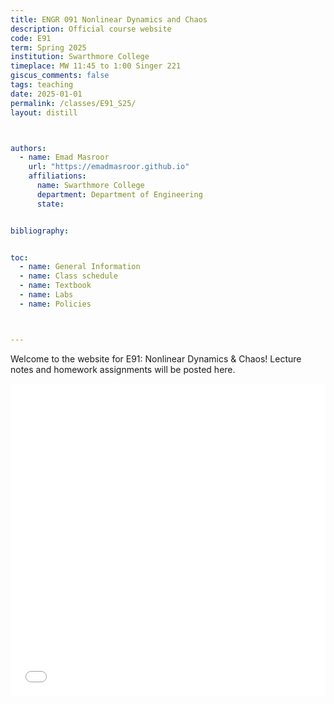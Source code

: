 ```yaml
---
title: ENGR 091 Nonlinear Dynamics and Chaos 
description: Official course website
code: E91
term: Spring 2025
institution: Swarthmore College
timeplace: MW 11:45 to 1:00 Singer 221
giscus_comments: false
tags: teaching 
date: 2025-01-01
permalink: /classes/E91_S25/
layout: distill



authors:
  - name: Emad Masroor
    url: "https://emadmasroor.github.io"
    affiliations:
      name: Swarthmore College
      department: Department of Engineering
      state: 


bibliography: 


toc:
  - name: General Information
  - name: Class schedule
  - name: Textbook
  - name: Labs
  - name: Policies



---
```


Welcome to the website for E91: Nonlinear Dynamics & Chaos! Lecture notes and homework assignments will be posted here.

<iframe src="../assets/pdf/E91-S25-Syllabus.pdf" width="100%" height="500" frameborder="0" />

<embed src="E91-S25-Syllabus.pdf" width="500" height="375" 
 type="application/pdf">

## General Information

- **Class meeting times**: MW 11:45 AM --- 1:00 PM in Singer 221
- **Instructor**: Emad Masroor
- **Office Hours**: W 2:00 PM to 4:00 PM
- **Labs**: Self-scheduled, TBA 
- **Grader**: Brandon Mickelson [bmickel1@swarthmore.edu](mailto:bmickel1@swarthmore.edu)


## Class schedule

|   **Class**  |   **Date**     |   **Topic**                      |   **Readings**        |   **Due**  |
|--------------|----------------|----------------------------------|-----------------------|------------|
|   1.1        |   Wed, Jan 22  |   Introduction & Review          |                       |            |
|   2.1        |   Mon, Jan 27  |   Three approaches to dynamics   |   2.0, 2.1, 4.0, 4.1  |            |
|   2.2        |   Wed, Jan 29  |   Potentials & Linear Stability  |   2.4, 2.7            |   HW 1     |
|   3.1        |   Mon, Feb 3   |   Bifurcations                   |   Ch. 3               |            |
|   3.2        |   Wed, Feb 5   |   Bifurcations                   |   Ch. 3               |   HW 2     |
|   4.1        |   Mon, Feb 10  |   Linear systems                 |   Ch. 5               |            |
|   4.2        |   Wed, Feb 12  |   Linear systems                 |   Ch. 5               |   HW 3     |
|   5.1        |   Mon, Feb 17  |   Nonlinear phase plane          |   Ch. 6               |            |
|   5.2        |   Wed, Feb 19  |   Nonlinear phase plane          |   Ch. 6               |   HW 4     |
|   6.1        |   Mon, Feb 24  |   Limit cycles                   |   Ch. 7               |            |
|   6.2        |   Wed, Feb 26  |   Limit cycles                   |   Ch. 7               |   HW 5     |
|   7.1        |   Mon, Mar 3   |   Bifurcations                   |   Ch. 8               |            |
|   7.2        |   Wed, Mar 5   |   Bifurcations                   |   Ch. 8               |   HW 6     |
|   8.1        |   Mon, Mar 17  |   The Lorenz System              |                       |            |
|   8.2        |   Wed, Mar 19  |                                  |                       |   Midterm  |
|   9.1        |   Mon, Mar 24  |                                  |                       |            |
|   9.2        |   Wed, Mar 26  |                                  |                       |   HW 7     |
|   10.1       |   Mon, Mar 31  |                                  |                       |            |
|   10.2       |   Wed, Apr 2   |                                  |                       |   HW 8     |
|   11.1       |   Mon, Apr 7   |                                  |                       |            |
|   11.2       |   Wed, Apr 9   |                                  |                       |   HW 9     |
|   12.1       |   Mon, Apr 14  |                                  |                       |            |
|   12.2       |   Wed, Apr 16  |                                  |                       |   HW 10    |
|   13.1       |   Mon, Apr 21  |                                  |                       |            |
|   13.2       |   Wed, Apr 23  |                                  |                       |   HW 11    |
|   14.1       |   Mon, Apr 28  |                                  |                       |            |
|   14.2       |   Wed, Apr 30  |                                  |                       |   HW 12    |
|   13.2       |   Wed, Apr 23  |                                  |                       |            |
|   14.1       |   Mon, Apr 28  |                                  |                       |            |
|   14.2       |   Wed, Apr 30  |                                  |                       |            |

## Textbook

This course will follow the classic textbook by Strogatz. It is available in two equally acceptable editions:

- Strogatz, S. H. (2018). Nonlinear Dynamics and Chaos: With Applications to Physics, Biology, Chemistry, and Engineering. United States: CRC Press.
- Strogatz, S. (2024). Nonlinear Dynamics and Chaos: With Applications to Physics, Biology, Chemistry, and Engineering. United Kingdom: CRC Press.

The Swarthmore textbook store stocks copies of this book; meanwhile, Cornell library holds copies in reserve. You can also find electronic copies on the internet. However, **you must have a physical copy** of your own for the duration of the semester.

## Labs

The labs for this class will be self-scheduled.

More details to follow...


## Policies

### Class meetings
This course will be conducted in the form of (in-person) lectures during the regularly scheduled meeting times (i.e., Mondays and Wednesdays at 11:45 AM for 75 minutes per class meeting). Students are expected to attend every class meeting and take notes. The instructor will make available the lecture notes developed in class, but these do not replace the need for students to actively engage with the material, ideally by taking their own notes. Please be respectful of everyone else's time by being punctual. You must not use cell phones or laptop computers during class, but you are permitted to take notes on a tablet or tablet-like device. Note that you need explicit permission of the instructor to take notes on your laptop, and such permission will be granted only in exceptional circumstances. If you must use your cell phone during class, you may excuse yourself from the classroom.

### Exams
There will be one midterm exam and one final exam for this course. You should expect the midterm to be held around spring break, and you should expect the final to be a **take-home exam** which you can complete over a 24-hour period of your choosing during finals week. The final exam will be cumulative. 

#### Missed Exams
If you miss an exam without prior notice, it will not be rescheduled. If you need to take an exam at an alternate time for any reason, you must request this in writing at least one week prior to the scheduled exam. Such a request will be granted on a case-by-case basis at the discretion of the instructor. 

### Homework 
Homework assignments are an integral part of this course. You should expect to turn in approximately 12 homework assignments over the course of the semester. These assignments will collectively serve as a written document testifying to your ability to solve problems in nonlinear dynamics. As such, you should strive to turn in your best work.

- Your submissions should be in PDF format, either typeset on your computer or handwritten and neatly scanned. 
- Although you will need to write code to solve some problems, your code will typically not be graded. You may, however, be asked to submit your code as an appendix.
- Diagrams should be 'publication-quality' whenever feasible. At a minimum, they should  include all axis labels and legends where appropriate, and should use a font size that is large enough to be legible. You should pay attention to the thickness of lines, the shape of markers, and the contrast between colors.

Due dates are strict on the timescale of days (e.g., you can't normally submit a homework assignment a day or two late) but flexible on the time scale of an hour (i.e., you can typically submit a homework assignment up to an hour-ish after the deadline and still 'have it count' as if it was submitted on time. A penalty of 50\%  will be applied for late homework assignments, and they will not be accepted more than seven days after the deadline. The purpose of the 50\% penalty is two-fold: it eliminates the need for negotiations about exactly what happens when you miss a deadline, and it encourages you to stick to the deadlines to stay on track. You get one `free' one-week extension to use at any time in the semester by invoking this policy in an email to the instructor any time before the deadline.

### Collaboration and Attribution
Working together with others on homework assignments is acceptable and even encouraged. However, what you submit must either be entirely your own work, or clearly name your collaborators. If you worked closely enough with a fellow student that you suspect your solutions will be substantially similar, you should attribute each other on your homework on the front page with a statement like "I worked together with X on problem 2". You are also encouraged to attribute online resources if you use them.

### Artificial Intelligence 
With the widespread availability of Large Language Models and other general-purpose artificial intelligence tools, you now have access to a powerful piece of technology that has the potential to drastically change the way we obtain information. At the same time, these tools threaten to reshape our relationship to _knowledge_ and _understanding_, and some of these changes are inimical to the values of a college. With this in mind, note that

- You are not prohibited from using these tools --- the same way you would use a search engine or an online forum --- to help you answer questions when you are studying for this class. 
- You are encouraged to use these tools creatively to aid in your understanding. If you have a question about the topics you are learning about in this course and you 'ask an AI', you may get a good answer. But to get a _really_ good answer, you'll need to know how to write a good question, which takes some practice.
- Large Language Models are essentially very sophisticated plagiarism machines. After ingesting everything that humans have ever written that's on the internet, these tools can regurgitate this information by sequentially predicting the 'best' words in a given 'conversation'.
- AI is (still) often wrong. There are many reasons for this, but it's important to note that there are basically no guarantees against against finding something wrong on a Google search or a ChatGPT query. 
- Everything you turn in for this class must be your own work. Asking an AI tool how to solve a homework or exam problem, and then turning in that solution in your own words is a violation of academic integrity and will be treated as such. In this, AI tools are no different than using Chegg or StackExchange to find out how to solve a problem.


### Assessment

Your grade will consist of the following components:

| Component | Weight |
|-----------|--------|
| Homework  | 25%    |
| Midterm   | 25%    |
| Final     | 35%    |
| Lab       | 15%    |

The thresholds for this class will be as follows:

| Letter grade 	| Min. score |
|---------------|------------|
| A-		| 80	     |	
| B-		| 70	     |	
| C-		| 60	     |	
| D-		| 50	     |	


